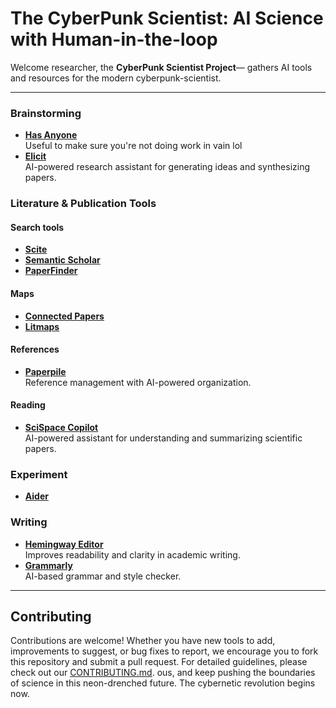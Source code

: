 # The CyberPunk Scientist: AI Science with Human-in-the-loop

Welcome researcher, the **CyberPunk Scientist Project**— gathers AI tools and resources for the modern cyberpunk-scientist.  


---



### Brainstorming  
- **[Has Anyone](https://hasanyone.com/)**  
  Useful to make sure you're not doing work in vain lol  
- **[Elicit](https://elicit.org/)**  
  AI-powered research assistant for generating ideas and synthesizing papers.  

### Literature & Publication Tools  
#### Search tools
- **[Scite](https://scite.ai/)**  
- **[Semantic Scholar](https://www.semanticscholar.org/)**
- **[PaperFinder](https://paperfinder.allen.ai/)**
#### Maps
- **[Connected Papers](https://www.connectedpapers.com/)**  
- **[Litmaps](https://www.litmaps.com/)**
#### References
- **[Paperpile](https://paperpile.com/)**  
  Reference management with AI-powered organization.
#### Reading
- **[SciSpace Copilot](https://typeset.io/)**  
AI-powered assistant for understanding and summarizing scientific papers.

### Experiment

- **[Aider](https://aider.chat/)**  
 
  
### Writing  

- **[Hemingway Editor](https://hemingwayapp.com/)**  
  Improves readability and clarity in academic writing.  
- **[Grammarly](https://www.grammarly.com/)**  
  AI-based grammar and style checker.  


---

## Contributing

Contributions are welcome! Whether you have new tools to add, improvements to suggest, or bug fixes to report, we encourage you to fork this repository and submit a pull request. For detailed guidelines, please check out our [CONTRIBUTING.md](CONTRIBUTING.md).
ous, and keep pushing the boundaries of science in this neon-drenched future. The cybernetic revolution begins now.
